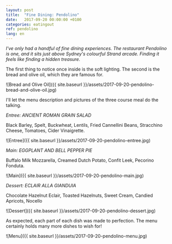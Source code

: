 ```yaml
---
layout: post
title:  "Fine Dining: Pendolino"
date:   2017-09-20 00:00:00 +0100
categories: eatingout
ref: pendolino
lang: en
---
```


*I've only had a handful of fine dining experiences. The restaurant Pendolino is one, and it sits just above Sydney's colourful Strand arcade. Finding it feels like finding a hidden treasure.*

The first thing to notice once inside is the soft lighting. The second is the bread and olive oil, which they are famous for.

![Bread and Olive Oil]({{ site.baseurl }}/assets/2017-09-20-pendolino-bread-and-olive-oil.jpg)

I'll let the menu description and pictures of the three course meal do the talking.

*Entree: ANCIENT ROMAN GRAIN SALAD*

Black Barley, Spelt, Buckwheat, Lentils, Fried Cannellini Beans, Stracchino Cheese, Tomatoes, Cider Vinaigrette.

![Entree]({{ site.baseurl }}/assets/2017-09-20-pendolino-entree.jpg)

*Main: EGGPLANT AND BELL PEPPER PIE*

Buffalo Milk Mozzarella, Creamed Dutch Potato, Confit Leek, Pecorino Fonduta.

![Main]({{ site.baseurl }}/assets/2017-09-20-pendolino-main.jpg)

*Dessert: ECLAIR ALLA GIANDUIA*

Chocolate Hazelnut Eclair, Toasted Hazelnuts, Sweet Cream, Candied Apricots, Nocello

![Dessert]({{ site.baseurl }}/assets/2017-09-20-pendolino-dessert.jpg)

As expected, each part of each dish was made to perfection. The menu certainly holds many more dishes to wish for!

![Menu]({{ site.baseurl }}/assets/2017-09-20-pendolino-menu.jpg)




